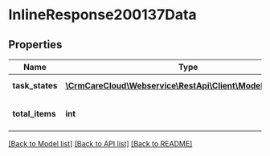 # InlineResponse200137Data

## Properties
Name | Type | Description | Notes
------------ | ------------- | ------------- | -------------
**task_states** | [**\CrmCareCloud\Webservice\RestApi\Client\Model\TaskState[]**](TaskState.md) | List of all task states | [optional] 
**total_items** | **int** | Count of all found task states | [optional] 

[[Back to Model list]](../../README.md#documentation-for-models) [[Back to API list]](../../README.md#documentation-for-api-endpoints) [[Back to README]](../../README.md)

